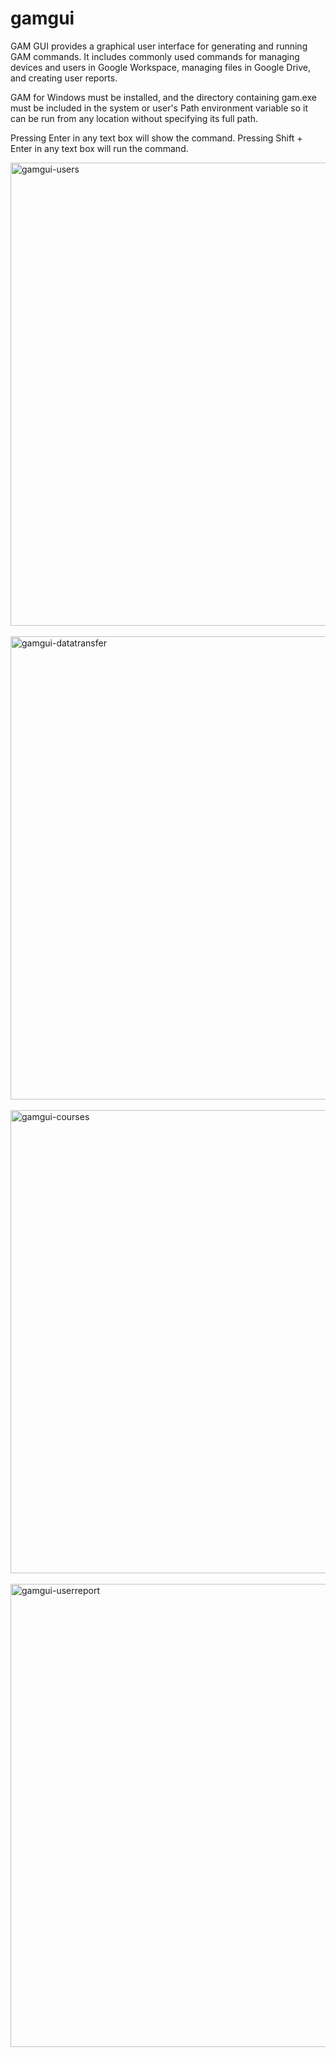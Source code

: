# gamgui
GAM GUI provides a graphical user interface for generating and running GAM commands. It includes commonly used commands for managing devices and users in Google Workspace, managing files in Google Drive, and creating user reports.

GAM for Windows must be installed, and the directory containing gam.exe must be included in the system or user's Path environment variable so it can be run from any location without specifying its full path.

Pressing Enter in any text box will show the command.
Pressing Shift + Enter in any text box will run the command.

<img width="960" height="741" alt="gamgui-users" src="https://github.com/user-attachments/assets/19a43161-88ed-481f-98c9-b342589606b0" />
<br><br>
<img width="960" height="741" alt="gamgui-datatransfer" src="https://github.com/user-attachments/assets/418d363e-f21f-4abe-9e69-cb56336cbc32" />
<br><br>
<img width="960" height="741" alt="gamgui-courses" src="https://github.com/user-attachments/assets/eaa5abc9-22e5-409b-acf1-b0d0f6fde662" />
<br><br>
<img width="960" height="741" alt="gamgui-userreport" src="https://github.com/user-attachments/assets/a6af0e7a-8f83-4325-8610-33a4c11be853" />
